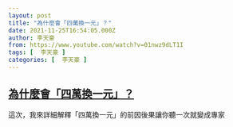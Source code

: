 ```yaml
---
layout: post
title: "為什麼會「四萬換一元」？"
date: 2021-11-25T16:54:05.000Z
author: 李天豪
from: https://www.youtube.com/watch?v=01nwz9dLT1I
tags: [  李天豪 ]
categories: [  李天豪 ]
---
```

<!--1637859245000-->
[為什麼會「四萬換一元」？](https://www.youtube.com/watch?v=01nwz9dLT1I)
------

<div>
這次，我來詳細解釋「四萬換一元」的前因後果讓你聽一次就變成專家
</div>
